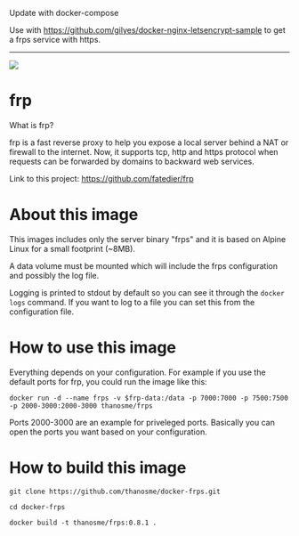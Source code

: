 Update with docker-compose

Use with https://github.com/gilyes/docker-nginx-letsencrypt-sample to get a frps service with https.

---

[![](https://images.microbadger.com/badges/image/thanosme/frps.svg)](https://microbadger.com/images/thanosme/frps "Get your own image badge on microbadger.com")

# frp

What is frp?

frp is a fast reverse proxy to help you expose a local server behind a NAT or firewall to the internet. Now, it supports tcp, http and https protocol when requests can be forwarded by domains to backward web services.

Link to this project: https://github.com/fatedier/frp

# About this image

This images includes only the server binary "frps" and it is based on Alpine Linux for a small footprint (~8MB).

A data volume must be mounted which will include the frps configuration and possibly the log file.

Logging is printed to stdout by default so you can see it through the `docker logs` command. If you want to log to a file you can set this from the configuration file.

# How to use this image

Everything depends on your configuration. For example if you use the default ports for frp, you could run the image like this:

```
docker run -d --name frps -v $frp-data:/data -p 7000:7000 -p 7500:7500 -p 2000-3000:2000-3000 thanosme/frps
```

Ports 2000-3000 are an example for priveleged ports. Basically you can open the ports you want based on your configuration.

# How to build this image

```
git clone https://github.com/thanosme/docker-frps.git

cd docker-frps

docker build -t thanosme/frps:0.8.1 .
```
